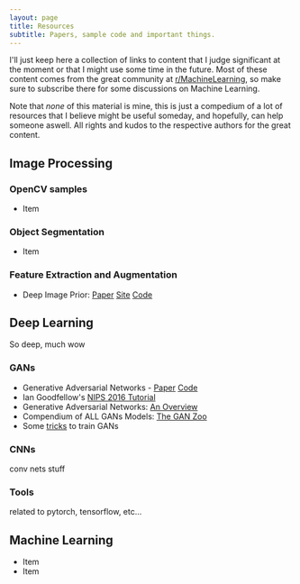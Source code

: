 ```yaml
---
layout: page
title: Resources
subtitle: Papers, sample code and important things.
---
```


I'll just keep here a collection of links to content that I judge significant at the moment or that I might use some time in the future. 
Most of these content comes from the great community at [r/MachineLearning](www.reddit.com/r/MachineLearning), so make sure to subscribe there for some discussions on Machine Learning.

Note that _none_ of this material is mine, this is just a compedium of a lot of resources that I believe might be useful someday, and hopefully, can help someone aswell. All rights and kudos to the respective authors for the great content.

## Image Processing

### OpenCV samples
 - Item

### Object Segmentation
 - Item

### Feature Extraction and Augmentation
 - Deep Image Prior: [Paper](https://sites.skoltech.ru/app/data/uploads/sites/25/2017/11/deep_image_prior.pdf) [Site](https://dmitryulyanov.github.io/deep_image_prior) [Code](https://github.com/DmitryUlyanov/deep-image-prior)

## Deep Learning
So deep, much wow

### GANs
- Generative Adversarial Networks - [Paper](https://arxiv.org/abs/1406.2661) [Code](https://github.com/goodfeli/adversarial)
- Ian Goodfellow's [NIPS 2016 Tutorial](https://arxiv.org/abs/1701.00160)
- Generative Adversarial Networks: [An Overview](https://arxiv.org/abs/1710.07035)
- Compendium of ALL GANs Models: [The GAN Zoo](https://github.com/hindupuravinash/the-gan-zoo)
- Some [tricks](https://github.com/soumith/ganhacks) to train GANs


### CNNs
conv nets stuff

### Tools 
related to pytorch, tensorflow, etc...

## Machine Learning
- Item
- Item
